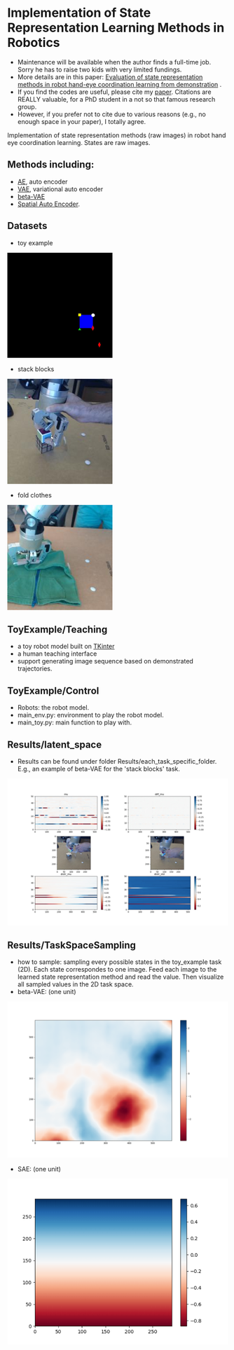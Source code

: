 # Implementation of State Representation Learning Methods in Robotics

- Maintenance will be available when the author finds a full-time job. Sorry he has to raise two kids with very limited fundings.
- More details are in this paper: [Evaluation of state representation methods in robot hand-eye coordination learning from demonstration][8] .
- If you find the codes are useful, please cite my [paper][8]. Citations are REALLY valuable, for a PhD student in a not so that famous research group.
- However, if you prefer not to cite due to various reasons (e.g., no enough space in your paper), I totally agree.

Implementation of state representation methods (raw images) in robot hand eye coordination learning. States are raw images.

## Methods including: 
- [AE][1], auto encoder
- [VAE][2], variational auto encoder
- [beta-VAE][3]
- [Spatial Auto Encoder][4].


## Datasets
- toy example

<img src="https://github.com/atlas-jj/state-representation-robotics/blob/master/Dataset/ToyExample/Dataset/1/raw_104.jpg?raw=true" width="240"/>

- stack blocks

![Alt][5]

- fold clothes

![Alt][6]

## ToyExample/Teaching
- a toy robot model built on [TKinter][7]
- a human teaching interface
- support generating image sequence based on demonstrated trajectories.

## ToyExample/Control
- Robots: the robot model.
- main_env.py: environment to play the robot model.
- main_toy.py: main function to play with.

## Results/latent_space
- Results can be found under folder Results/each_task_specific_folder. E.g., an example of beta-VAE for the 'stack blocks' task.

![](https://github.com/atlas-jj/state-representation-robotics/blob/master/Results/Blocks/beta-VAE/BlocksV2_h1r1_dim50_0.05_172.8_1000_111678.82_4.34.jpg?raw=true)

## Results/TaskSpaceSampling
- how to sample: sampling every possible states in the toy_example task (2D). Each state correspondes to one image. Feed each image to the learned state representation method and read the value. Then visualize all sampled values in the 2D task space.
- beta-VAE: (one unit)

![](https://github.com/atlas-jj/state-representation-robotics/blob/master/Results/TaskSpaceSampling/Toy_example_z1_gap1_color.png?raw=true)

- SAE: (one unit)

![](https://github.com/atlas-jj/state-representation-robotics/blob/master/Results/TaskSpaceSampling/Toy_example_SAE_gap1_z2.png?raw=true)

[1]: https://en.wikipedia.org/wiki/Autoencoder
[2]: https://arxiv.org/abs/1312.6114
[3]: https://arxiv.org/abs/1804.03599
[4]: https://arxiv.org/abs/1509.06113
[5]: https://github.com/atlas-jj/state-representation-robotics/blob/master/Dataset/Blocks/final/raw_20.jpg?raw=true
[6]: https://github.com/atlas-jj/state-representation-robotics/blob/master/Dataset/Cloth/final/raw_20.jpg?raw=true
[7]: https://wiki.python.org/moin/TkInter
[8]: https://arxiv.org/abs/1903.00634
